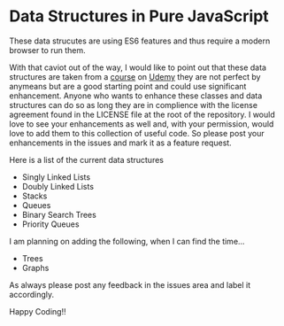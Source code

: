 # Data Structures in Pure JavaScript

These data strucutes are using ES6 features and thus require a modern browser to run them.

With that caviot out of the way, I would like to point out that these data structures are taken from a [course](https://www.udemy.com/js-algorithms-and-data-structures-masterclass/)
on [Udemy](https://www.udemy.com/) they are not perfect by anymeans but are a good starting point and could
use significant enhancement. Anyone who wants to enhance these classes and data structures can do so as
long they are in complience with the license agreement found in the LICENSE file at the root of the repository.
I would love to see your enhancements as well and, with your permission, would love to add them to this collection
of useful code. So please post your enhancements in the issues and mark it as a feature request.

Here is a list of the current data structures

* Singly Linked Lists
* Doubly Linked Lists
* Stacks
* Queues
* Binary Search Trees
* Priority Queues

I am planning on adding the following, when I can find the time...

* Trees
* Graphs

As always please post any feedback in the issues area and label it accordingly.

Happy Coding!!